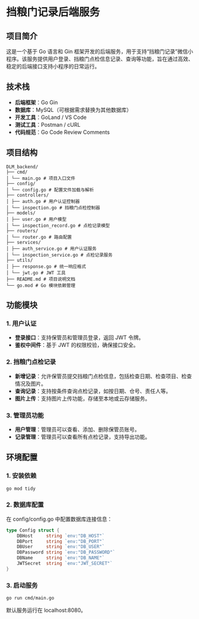 # 挡粮门记录后端服务

## 项目简介

这是一个基于 Go 语言和 Gin 框架开发的后端服务，用于支持“挡粮门记录”微信小程序。该服务提供用户登录、挡粮门点检信息记录、查询等功能，旨在通过高效、稳定的后端接口支持小程序的日常运行。

## 技术栈

- **后端框架**：Go Gin
- **数据库**：MySQL（可根据需求替换为其他数据库）
- **开发工具**：GoLand / VS Code
- **测试工具**：Postman / cURL
- **代码规范**：Go Code Review Comments

## 项目结构

```
DLM_backend/
├── cmd/
│ └── main.go # 项目入口文件
├── config/
│ └── config.go # 配置文件加载与解析
├── controllers/
│ ├── auth.go # 用户认证控制器
│ └── inspection.go # 挡粮门点检控制器
├── models/
│ ├── user.go # 用户模型
│ └── inspection_record.go # 点检记录模型
├── routers/
│ └── router.go # 路由配置
├── services/
│ ├── auth_service.go # 用户认证服务
│ └── inspection_service.go # 点检记录服务
├── utils/
│ ├── response.go # 统一响应格式
│ └── jwt.go # JWT 工具
├── README.md # 项目说明文档
└── go.mod # Go 模块依赖管理
```

## 功能模块

### 1. 用户认证

- **登录接口**：支持保管员和管理员登录，返回 JWT 令牌。
- **鉴权中间件**：基于 JWT 的权限校验，确保接口安全。

### 2. 挡粮门点检记录

- **新增记录**：允许保管员提交挡粮门点检信息，包括检查日期、检查项目、检查情况及图片。
- **查询记录**：支持按条件查询点检记录，如按日期、仓号、责任人等。
- **图片上传**：支持图片上传功能，存储至本地或云存储服务。

### 3. 管理员功能

- **用户管理**：管理员可以查看、添加、删除保管员账号。
- **记录管理**：管理员可以查看所有点检记录，支持导出功能。

## 环境配置

### 1. 安装依赖

```bash
go mod tidy
```

### 2. 数据库配置

在 config/config.go 中配置数据库连接信息：

```go
type Config struct {
    DBHost     string `env:"DB_HOST"`
    DBPort     string `env:"DB_PORT"`
    DBUser     string `env:"DB_USER"`
    DBPassword string `env:"DB_PASSWORD"`
    DBName     string `env:"DB_NAME"`
    JWTSecret  string `env:"JWT_SECRET"`
}
```

### 3. 启动服务

```bash
go run cmd/main.go
```

默认服务运行在 localhost:8080。
